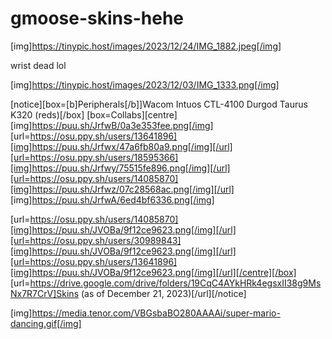 # gmoose-skins-hehe

[img]https://tinypic.host/images/2023/12/24/IMG_1882.jpeg[/img]

wrist dead lol

[img]https://tinypic.host/images/2023/12/03/IMG_1333.png[/img]

[notice][box=[b]Peripherals[/b]]Wacom Intuos CTL-4100
Durgod Taurus K320 (reds)[/box]
[box=Collabs][centre][img]https://puu.sh/JrfwB/0a3e353fee.png[/img]
[url=https://osu.ppy.sh/users/13641896][img]https://puu.sh/Jrfwx/47a6fb80a9.png[/img][/url][url=https://osu.ppy.sh/users/18595366][img]https://puu.sh/Jrfwy/75515fe896.png[/img][/url][url=https://osu.ppy.sh/users/14085870][img]https://puu.sh/Jrfwz/07c28568ac.png[/img][/url]
[img]https://puu.sh/JrfwA/6ed4bf6336.png[/img]

[url=https://osu.ppy.sh/users/14085870][img]https://puu.sh/JVOBa/9f12ce9623.png[/img][/url][url=https://osu.ppy.sh/users/30989843][img]https://puu.sh/JVOBa/9f12ce9623.png[/img][/url][url=https://osu.ppy.sh/users/13641896][img]https://puu.sh/JVOBa/9f12ce9623.png[/img][/url][/centre][/box]
[url=https://drive.google.com/drive/folders/19CqC4AYkHRk4egsxII38g9MsNx7R7CrV]Skins (as of December 21, 2023)[/url][/notice]


















[img]https://media.tenor.com/VBGsbaBO280AAAAi/super-mario-dancing.gif[/img]
